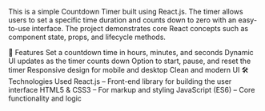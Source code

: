 This is a simple Countdown Timer built using React.js. The timer allows users to set a specific time duration and counts down to zero with an easy-to-use interface. The project demonstrates core React concepts such as component state, props, and lifecycle methods.

🚀 Features
Set a countdown time in hours, minutes, and seconds
Dynamic UI updates as the timer counts down
Option to start, pause, and reset the timer
Responsive design for mobile and desktop
Clean and modern UI
🛠️ Technologies Used
React.js – Front-end library for building the user interface
HTML5 & CSS3 – For markup and styling
JavaScript (ES6) – Core functionality and logic
